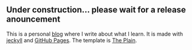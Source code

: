 ## Under construction... please wait for a release anouncement

This is a personal [blog](https://stanete.com) where I write about what I learn. It is made with [jeckyll](https://jekyllrb.com/) and [GitHub Pages](https://pages.github.com/). The template is [The Plain](https://github.com/heiswayi/the-plain).
